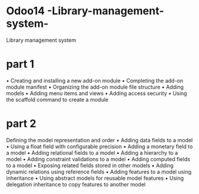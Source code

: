 # Odoo14 -Library-management-system-
Library management system 
# part 1
• Creating and installing a new add-on module
• Completing the add-on module manifest
• Organizing the add-on module file structure
• Adding models
• Adding menu items and views
• Adding access security
• Using the scaffold command to create a module
# part 2
Defining the model representation and order
• Adding data fields to a model
• Using a float field with configurable precision
• Adding a monetary field to a model
• Adding relational fields to a model
• Adding a hierarchy to a model
• Adding constraint validations to a model
• Adding computed fields to a model 
• Exposing related fields stored in other models
• Adding dynamic relations using reference fields
• Adding features to a model using inheritance
• Using abstract models for reusable model features
• Using delegation inheritance to copy features to another model
